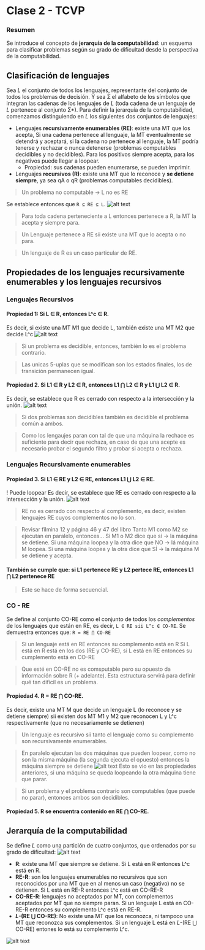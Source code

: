 # Clase 2 - TCVP

### Resumen
Se introduce el concepto de **jerarquía de la computabilidad**: un esquema para clasificar problemas según su grado de dificultad desde la perspectiva de la computabilidad. 


## Clasificación de lenguajes 
Sea _L_ el conjunto de todos los lenguajes, representante del conjunto de todos los problemas de decisión. Y sea Ʃ el alfabeto de los símbolos que integran las cadenas de los lenguajes de _L_ (toda cadena de un lenguaje de _L_ pertenece al conjunto Ʃ*). Para definir la jerarquía de la computabilidad, comenzamos distinguiendo en _L_ los siguientes dos conjuntos de lenguajes:
- Lenguajes **recursivamente enumerables (RE)**: existe una MT que los acepta, Si una cadena pertenece al lenguaje, la MT eventualmente se detendrá y aceptará, si la cadena no pertenece al lenguaje, la MT podría tenerse y rechazar o nunca detenerse (problemas computables decidibles y no decidibles). Para los positivos siempre acepta, para los negativos puede llegar a loopear.
    - Propiedad: sus cadenas pueden enumerarse, se pueden imprimir. 
- Lenguajes **recursivos (R)**: existe una MT que lo reconoce y **se detiene siempre**, ya sea qA o qR (problemas computables decidibles). 

> Un problema no computable -> L no es RE 

Se establece entonces que `R ⊆ RE ⊆ L`. 
![alt text](image-4.png)


> Para toda cadena perteneciente a L entonces pertenece a R, la MT la acepta y siempre para. 

> Un Lenguaje pertenece a RE  sii existe una MT que lo acepta o no para. 

> Un lenguaje de R es un caso particular de RE.

## Propiedades de los lenguajes recursivamente enumerables y los lenguajes recursivos

### Lenguajes Recursivos 
#### Propiedad 1: Si L ∈ R, entonces L^c ∈ R.
Es decir, si existe una MT M1 que decide L, también existe una MT M2 que decide L^c 
![alt text](image-5.png)

> Si un problema es decidible, entonces, también lo es el problema contrario.

> Las unicas 5-uplas que se modifican son los estados finales, los de transición permanecen igual. 

#### Propiedad 2. Si L1 ∈ R y L2 ∈ R, entonces L1 ⋂ L2 ∈ R y L1 ⋃ L2 ∈ R.
Es decir, se establece que R es cerrado con respecto a la intersección y la unión. 
![alt text](image-6.png)
> Si dos problemas son decidibles también es decidible el problema común a ambos. 

> Como los lengaujes paran con tal de que una máquina la rechace es suficiente para decir que rechaza, en caso de que una acepte es necesario probar el segundo filtro y probar si acepta o rechaza.

### Lenguajes Recursivamente enumerables 
#### Propiedad 3. Si L1 ∈ RE y L2 ∈ RE, entonces L1 ⋃ L2 ∈ RE.
! Puede loopear
Es decir, se establece que RE es cerrado con respecto a la intersección y la unión.
![alt text](image-7.png)


> RE no es cerrado con respecto al complemento, es decir, existen lenguajes RE cuyos complementos no lo son. 

> Revisar filmina 12 y página 46 y 47 del libro
> Tanto M1 como M2 se ejecutan en paralelo, entonces... Si M1 o M2 dice que sí -> la máquina se detiene. Si una máquina loopea y la otra dice que NO -> lá máquina M loopea. Si una máquina loopea y la otra dice que SÍ -> la máquina M se detiene y acepta. 

#### También se cumple que: si L1 pertenece RE y L2 pertece RE, entonces L1 ⋂ L2 pertenece RE  
> Este se hace de forma secuencial. 


### CO - RE
Se define al conjunto CO-RE como el conjunto de todos los _complementos_ de los lenguajes que están en RE, es decir, `L ∈ RE sii L^c ∈ CO-RE`.
Se demuestra entonces que: `R = RE ⋂ CO-RE`

> Si un lenguaje está en RE entonces su complemento está en R
> Si L está en R está en los dos (RE y CO-RE), si L está en RE entonces su cumplemento está en CO-RE

> Que esté en CO-RE no es comsputable pero su opuesto da información sobre R (+ adelante). Esta estructura servirá para definir qué tan dificil es un problema. 

#### Propiedad 4. R = RE ⋂ CO-RE.
Es decir, existe una MT M que decide un lenguaje L  (lo reconoce y se detiene siempre) sii existen dos MT M1 y M2 que reconocen L y L^c respectivamente (que no necesariamente se detienen)

> Un lenguaje es recursivo sii tanto el lenguaje como su complemento son recursivamente enumerables. 

> En paralelo ejecutan las dos máquinas que pueden loopear, como no son la misma máquina (la segunda ejecuta el opuesto) entonces la máquina siempre se detiene 
![alt text](image-10.png)
> Esto se vio en las propiedades anteriores, si una máquina se queda loopeando la otra máquina tiene que parar. 

> Si un problema y el problema contrario son computables (que puede no parar), entonces ambos son decidibles. 

#### Propiedad 5. R se encuentra contenido en RE ⋂ CO-RE.

## Jerarquía de la computabilidad

Se define _L_ como una partición de cuatro conjuntos, que ordenados por su grado de dificultad:
![alt text](image-8.png)
- **R**: existe una MT que siempre se detiene. Si L está en R entonces L^c está en R. 
- **RE-R**: son los lenguajes enumerables no recursivos que son reconocidos por una MT que en al menos un caso (negativo) no se detienen. Si L está en RE-R entonces L^c está en CO-RE-R
- **CO-RE-R**: lenguajes no aceptados por MT, con complementos aceptados por MT que no siempre paran. Si un lenguaje L está en CO-RE-R entonces su complemento L^c está en RE-R.
- **_L_-(RE ⋃ CO-RE)**: No existe una MT que los reconozca, ni tampoco una MT que reconozca sus complementos. Si un lenguaje L está en _L_-(RE ⋃ CO-RE) entones lo está su complemento L^c.

![alt text](image-9.png)
